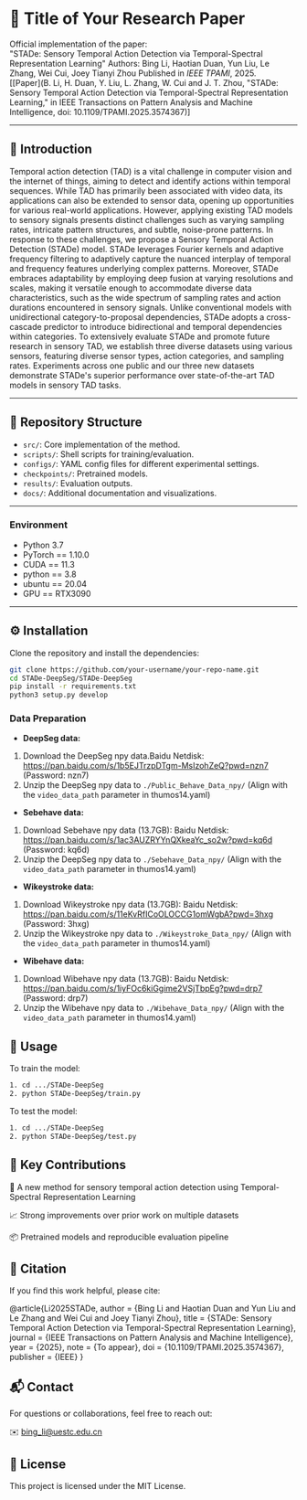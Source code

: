 # 🔬 Title of Your Research Paper
Official implementation of the paper:  
"STADe: Sensory Temporal Action Detection via Temporal-Spectral Representation Learning"
Authors: Bing Li, Haotian Duan, Yun Liu, Le Zhang, Wei Cui, Joey Tianyi Zhou
Published in *IEEE TPAMI*, 2025.  
[[Paper](B. Li, H. Duan, Y. Liu, L. Zhang, W. Cui and J. T. Zhou, "STADe: Sensory Temporal Action Detection via Temporal-Spectral Representation Learning," in IEEE Transactions on Pattern Analysis and Machine Intelligence, doi: 10.1109/TPAMI.2025.3574367)] 

---

## 🚀 Introduction
Temporal action detection (TAD) is a vital challenge in computer vision and the internet of things, aiming to detect and identify actions within temporal sequences. While TAD has primarily been associated with video data, its applications can also be extended to sensor data, opening up opportunities for various real-world applications. However, applying existing TAD models to sensory signals presents distinct challenges such as varying sampling rates, intricate pattern structures, and subtle, noise-prone patterns. In response to these challenges, we propose a Sensory Temporal Action Detection (STADe) model. STADe leverages Fourier kernels and adaptive frequency filtering to adaptively capture the nuanced interplay of temporal and frequency features underlying complex patterns. Moreover, STADe embraces adaptability by employing deep fusion at varying resolutions and scales, making it versatile enough to accommodate diverse data characteristics, such as the wide spectrum of sampling rates and action durations encountered in sensory signals. Unlike conventional models with unidirectional category-to-proposal dependencies, STADe adopts a cross-cascade predictor to introduce bidirectional and temporal dependencies within categories. To extensively evaluate STADe and promote future research in sensory TAD, we establish three diverse datasets using various sensors, featuring diverse sensor types, action categories, and sampling rates. Experiments across one public and our three new datasets demonstrate STADe's superior performance over state-of-the-art TAD models in sensory TAD tasks. 

---

## 📁 Repository Structure

- `src/`: Core implementation of the method.
- `scripts/`: Shell scripts for training/evaluation.
- `configs/`: YAML config files for different experimental settings.
- `checkpoints/`: Pretrained models.
- `results/`: Evaluation outputs.
- `docs/`: Additional documentation and visualizations.

---

### Environment
- Python 3.7
- PyTorch == 1.10.0 
- CUDA == 11.3
- python == 3.8
- ubuntu == 20.04
- GPU == RTX3090

---

## ⚙️ Installation

Clone the repository and install the dependencies:

```bash
git clone https://github.com/your-username/your-repo-name.git
cd STADe-DeepSeg/STADe-DeepSeg
pip install -r requirements.txt
python3 setup.py develop
```

### Data Preparation
- **DeepSeg data:**
1. Download the DeepSeg npy data.Baidu Netdisk:  https://pan.baidu.com/s/1b5EJTrzpDTgm-MsIzohZeQ?pwd=nzn7  (Password: nzn7) 
2. Unzip the DeepSeg npy data to `./Public_Behave_Data_npy/` (Align with the `video_data_path` parameter in thumos14.yaml)
- **Sebehave data:**
1. Download Sebehave npy data (13.7GB): Baidu Netdisk: https://pan.baidu.com/s/1ac3AUZRYYnQXkeaYc_so2w?pwd=kq6d (Password: kq6d)
2. Unzip the DeepSeg npy data to `./Sebehave_Data_npy/` (Align with the `video_data_path` parameter in thumos14.yaml)
- **Wikeystroke data:**
1. Download Wikeystroke npy data (13.7GB): Baidu Netdisk:  https://pan.baidu.com/s/11eKvRfICoOLOCCG1omWgbA?pwd=3hxg (Password: 3hxg)
2. Unzip the Wikeystroke npy data to `./Wikeystroke_Data_npy/` (Align with the `video_data_path` parameter in thumos14.yaml)
- **Wibehave data:**
1. Download Wibehave npy data (13.7GB): Baidu Netdisk: https://pan.baidu.com/s/1iyFOc6kiGgime2VSjTbpEg?pwd=drp7  (Password: drp7)
2. Unzip the Wibehave npy data to `./Wibehave_Data_npy/` (Align with the `video_data_path` parameter in thumos14.yaml)


## 🚀 Usage

To train the model:

```bash
1. cd .../STADe-DeepSeg
2. python STADe-DeepSeg/train.py
```
To test the model:
```bash
1. cd .../STADe-DeepSeg
2. python STADe-DeepSeg/test.py
```



## 🧠 Key Contributions
🔧 A new method for sensory temporal action detection using Temporal-Spectral Representation Learning

📈 Strong improvements over prior work on multiple datasets

📦 Pretrained models and reproducible evaluation pipeline

## 📝 Citation
If you find this work helpful, please cite:

@article{Li2025STADe,
  author       = {Bing Li and Haotian Duan and Yun Liu and Le Zhang and Wei Cui and Joey Tianyi Zhou},
  title        = {STADe: Sensory Temporal Action Detection via Temporal-Spectral Representation Learning},
  journal      = {IEEE Transactions on Pattern Analysis and Machine Intelligence},
  year         = {2025},
  note         = {To appear},
  doi          = {10.1109/TPAMI.2025.3574367}, 
  publisher    = {IEEE}
}

## 📬 Contact
For questions or collaborations, feel free to reach out:

✉️ bing_li@uestc.edu.cn

## 📄 License
This project is licensed under the MIT License.
